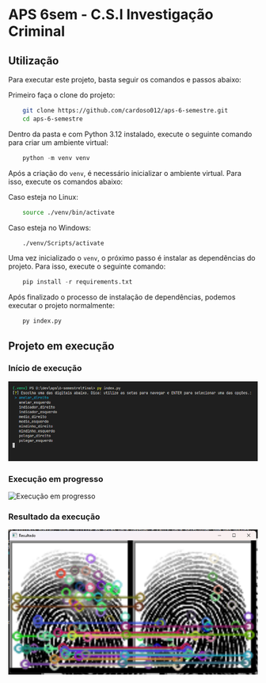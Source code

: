 # APS 6sem - C.S.I Investigação Criminal

## Utilização

Para executar este projeto, basta seguir os comandos e passos abaixo:

Primeiro faça o clone do projeto:
```bash
    git clone https://github.com/cardoso012/aps-6-semestre.git
    cd aps-6-semestre
```
Dentro da pasta e com Python 3.12 instalado, execute o seguinte comando para criar um ambiente virtual:
```python
    python -m venv venv
```

Após a criação do `venv`, é necessário inicializar o ambiente virtual. Para isso, execute os comandos abaixo:

Caso esteja no Linux:
```bash
    source ./venv/bin/activate
```

Caso esteja no Windows:
```bash
    ./venv/Scripts/activate
```

Uma vez inicializado o `venv`, o próximo passo é instalar as dependências do projeto. Para isso, execute o seguinte comando:
```python
    pip install -r requirements.txt
```

Após finalizado o processo de instalação de dependências, podemos executar o projeto normalmente:
```python
    py index.py
```

## Projeto em execução

### Início de execução
![Início de execução](projeto-execucao-1.png)

### Execução em progresso
![Execução em progresso](projeto-execucao-2.gif)

### Resultado da execução
![Resultado da execução](projeto-execucao-3.png)

